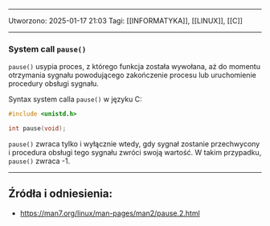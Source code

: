
---
Utworzono: 2025-01-17 21:03
Tagi: [[INFORMATYKA]], [[LINUX]], [[C]]

---

### **System call `pause()`**
`pause()` usypia proces, z którego funkcja została wywołana, aż do momentu otrzymania sygnału powodującego zakończenie procesu lub uruchomienie procedury obsługi sygnału.

Syntax system calla `pause()` w języku C:

```c
#include <unistd.h>

int pause(void);
```

`pause()` zwraca tylko i wyłącznie wtedy, gdy sygnał zostanie przechwycony i procedura obsługi tego sygnału zwróci swoją wartość. W takim przypadku, `pause()` zwraca -1.

---
## Źródła i odniesienia:
- https://man7.org/linux/man-pages/man2/pause.2.html